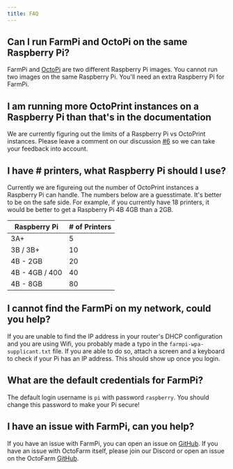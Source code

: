 ```yaml
---
title: FAQ
---
```


## Can I run FarmPi and OctoPi on the same Raspberry Pi?

FarmPi and [OctoPi](https://github.com/guysoft/OctoPi) are two different Raspberry Pi images. You cannot run two images on the same Raspberry Pi. You'll need an extra Raspberry Pi for FarmPi.

## I am running more OctoPrint instances on a Raspberry Pi than that's in the documentation

We are currently figuring out the limits of a Raspberry Pi vs OctoPrint instances. Please leave a comment on our discussion [#6](https://github.com/mkevenaar/FarmPi/discussions/6) so we can take your feedback into account.

## I have # printers, what Raspberry Pi should I use?

Currently we are figureing out the number of OctoPrint instances a Raspberry Pi can handle. The numbers below are a guesstimate. It's better to be on the safe side. For example, if you currently have 18 printers, it would be better to get a Raspberry Pi 4B 4GB than a 2GB.

| Raspberry Pi | # of Printers |
|--|--|
| 3A+ | 5 |
| 3B / 3B+  | 10 |
| 4B - 2GB | 20 |
| 4B - 4GB / 400 | 40 |
| 4B - 8GB | 80 |

## I cannot find the FarmPi on my network, could you help?

If you are unable to find the IP address in your router's DHCP configuration and you are using Wifi, you probably made a typo in the `farmpi-wpa-supplicant.txt` file. If you are able to do so, attach a screen and a keyboard to check if your Pi has an IP address. This should show up once you login.

## What are the default credentials for FarmPi?

The default login username is `pi` with password `raspberry`. You should change this password to make your Pi secure!

## I have an issue with FarmPi, can you help?

If you have an issue with FarmPi, you can open an issue on [GitHub](https://github.com/mkevenaar/FarmPi/issues). If you have an issue with OctoFarm itself, please join our Discord or open an issue on the OctoFarm [GitHub](https://github.com/OctoFarm/OctoFarm/issues).
